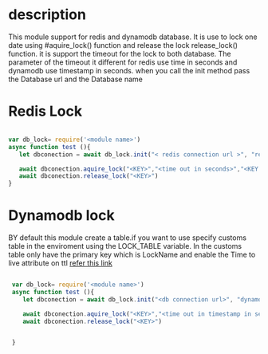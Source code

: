 # description
 
 This module support for redis and dynamodb database. It is use to lock one date using  #aquire_lock() function and release the lock release_lock() function. it is support the timeout for the lock to both database. The parameter of the timeout it different  for redis use time in seconds and dynamodb use timestamp in seconds. when you call the init method pass the Database url and the Database name 

#  Redis Lock

 ```Javascript
 
var db_lock= require('<module name>')
 async function test (){
    let dbconection = await db_lock.init("< redis connection url >", "redis")

    await dbconection.aquire_lock("<KEY>","<time out in seconds>","<KEY VAlUE>");
    await dbconection.release_lock("<KEY>")
 }

 ```


# Dynamodb lock

BY default this module create a table.if you want to use specify customs table in the enviroment using the LOCK_TABLE variable. In the customs table only have the primary key which is LockName and  enable the Time to live attribute on ttl [refer this link](https://docs.aws.amazon.com/amazondynamodb/latest/developerguide/time-to-live-ttl-how-to.html)




```javascript

 var db_lock= require('<module name>')
 async function test (){
    let dbconection = await db_lock.init("<db connection url>", "dynamodb")

    await dbconection.aquire_lock("<KEY>","<time out in timestamp in seconds>","<KEY VAlUE>");
    await dbconection.release_lock("<KEY>")


 }
 ```




